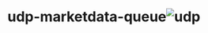 # udp-marketdata-queue![udp](https://github.com/syedabbasabidi/udp-marketdata-queue/assets/69158213/b20440d9-22bb-48b1-bbc4-fbad6991c5f2)
